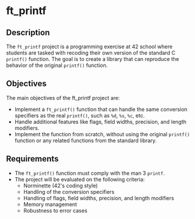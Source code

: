 # ft_printf

## Description
The `ft_printf` project is a programming exercise at 42 school where students are tasked with recoding their own version of the standard C `printf()` function. The goal is to create a library that can reproduce the behavior of the original `printf()` function.

## Objectives
The main objectives of the ft_printf project are:
- Implement a `ft_printf()` function that can handle the same conversion specifiers as the real `printf()`, such as `%d`, `%s`, `%c`, etc.
- Handle additional features like flags, field widths, precision, and length modifiers.
- Implement the function from scratch, without using the original `printf()` function or any related functions from the standard library.

## Requirements
- The `ft_printf()` function must comply with the man 3 `printf`.
- The project will be evaluated on the following criteria:
  - Norminette (42's coding style)
  - Handling of the conversion specifiers
  - Handling of flags, field widths, precision, and length modifiers
  - Memory management
  - Robustness to error cases
